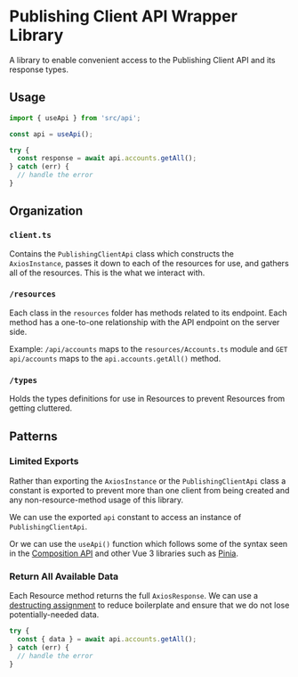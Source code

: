 # Publishing Client API Wrapper Library

A library to enable convenient access to the Publishing Client API and its
response types.

## Usage

```typescript
import { useApi } from 'src/api';

const api = useApi();

try {
  const response = await api.accounts.getAll();
} catch (err) {
  // handle the error
}
```

## Organization

### `client.ts`

Contains the `PublishingClientApi` class which constructs the `AxiosInstance`,
passes it down to each of the resources for use, and gathers all of the
resources. This is the what we interact with.

### `/resources`

Each class in the `resources` folder has methods related to its endpoint. Each
method has a one-to-one relationship with the API endpoint on the server side.

Example: `/api/accounts` maps to the `resources/Accounts.ts` module and `GET
api/accounts` maps to the `api.accounts.getAll()` method.

### `/types`

Holds the types definitions for use in Resources to prevent Resources from
getting cluttered.

## Patterns

### Limited Exports

Rather than exporting the `AxiosInstance` or the `PublishingClientApi` class a
constant is exported to prevent more than one client from being created and any
non-resource-method usage of this library.

We can use the exported `api` constant to access an instance of
`PublishingClientApi`.

Or we can use the `useApi()` function which follows some of the syntax seen in
the [Composition API](https://vuejs.org/api/sfc-script-setup.html#useslots-useattrs)
and other Vue 3 libraries such as [Pinia](https://pinia.vuejs.org/).

### Return All Available Data

Each Resource method returns the full `AxiosResponse`. We can use a
[destructing assignment](https://developer.mozilla.org/en-US/docs/Web/JavaScript/Reference/Operators/Destructuring_assignment)
to reduce boilerplate and ensure that we do not lose potentially-needed data.

```typescript
try {
  const { data } = await api.accounts.getAll();
} catch (err) {
  // handle the error
}
```
